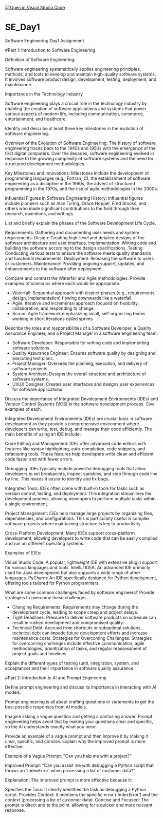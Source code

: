 [![Open in Visual Studio Code](https://classroom.github.com/assets/open-in-vscode-2e0aaae1b6195c2367325f4f02e2d04e9abb55f0b24a779b69b11b9e10269abc.svg)](https://classroom.github.com/online_ide?assignment_repo_id=15574624&assignment_repo_type=AssignmentRepo)
# SE_Day1
Software Engineering Day1 Assignment

#Part 1: Introduction to Software Engineering

Definition of Software Engineering:

Software engineering systematically applies engineering principles, methods, and tools to develop and maintain high-quality software systems. It involves software product design, development, testing, deployment, and maintenance.

Importance in the Technology Industry

Software engineering plays a crucial role in the technology industry by enabling the creation of software applications and systems that power various aspects of modern life, including communication, commerce, entertainment, and healthcare.


Identify and describe at least three key milestones in the evolution of software engineering.

Overview of the Evolution of Software Engineering: The history of software engineering traces back to the 1940s and 1950s with the emergence of the first digital computers. Over the decades, software engineering evolved in response to the growing complexity of software systems and the need for structured development methodologies.

Key Milestones and Innovations: Milestones include the development of programming languages (e.g., Fortran, C), the establishment of software engineering as a discipline in the 1960s, the advent of structured programming in the 1970s, and the rise of agile methodologies in the 2000s.

Influential Figures in Software Engineering History: Influential figures include pioneers such as Alan Turing, Grace Hopper, Fred Brooks, and others who made significant contributions to the field through their research, inventions, and writings.


List and briefly explain the phases of the Software Development Life Cycle.

 Requirements: Gathering and documenting user needs and
 system requirements.
Design: Creating high-level and detailed designs of the software architecture and user interface.
  Implementation: Writing code and building the software according to the design specifications.
   Testing: Conducting various tests to ensure the software meets quality standards and functional requirements.
   Deployment: Releasing the software to users or customers.
   Maintenance: Providing ongoing support, updates, and enhancements to the software after deployment.



Compare and contrast the Waterfall and Agile methodologies. Provide examples of scenarios where each would be appropriate.

  - Waterfall: Sequential approach with distinct phases (e.g., requirements, design, implementation) flowing downwards like a waterfall.
  - Agile: Iterative and incremental approach focused on flexibility, collaboration, and responding to change.
  - Scrum: Agile framework emphasizing small, self-organizing teams working in short iterations called sprints.


Describe the roles and responsibilities of a Software Developer, a Quality Assurance Engineer, and a Project Manager in a software engineering team.

  - Software Developer: Responsible for writing code and implementing software solutions.
  - Quality Assurance Engineer: Ensures software quality by designing and executing test plans.
  - Project Manager: Oversees the planning, execution, and delivery of software projects.
  - System Architect: Designs the overall structure and architecture of software systems.
  - UI/UX Designer: Creates user interfaces and designs user experiences for software applications.


Discuss the importance of Integrated Development Environments (IDEs) and Version Control Systems (VCS) in the software development process. Give examples of each.

Integrated Development Environments (IDEs) are crucial tools in software development as they provide a comprehensive environment where developers can write, test, debug, and manage their code efficiently. The main benefits of using an IDE include:

Code Editing and Management: IDEs offer advanced code editors with features like syntax highlighting, auto-completion, code snippets, and refactoring tools. These features help developers write clean and efficient code faster and with fewer errors.

Debugging: IDEs typically include powerful debugging tools that allow developers to set breakpoints, inspect variables, and step through code line by line. This makes it easier to identify and fix bugs.

Integrated Tools: IDEs often come with built-in tools for tasks such as version control, testing, and deployment. This integration streamlines the development process, allowing developers to perform multiple tasks within a single environment.

Project Management: IDEs help manage large projects by organizing files, dependencies, and configurations. This is particularly useful in complex software projects where maintaining structure is key to productivity.

Cross-Platform Development: Many IDEs support cross-platform development, allowing developers to write code that can be easily compiled and run on different operating systems.

Examples of IDEs:

Visual Studio Code: A popular, lightweight IDE with extensive plugin support for various languages and tools.
IntelliJ IDEA: An advanced IDE primarily used for Java development but also supports a wide range of other languages.
PyCharm: An IDE specifically designed for Python development, offering tools tailored for Python programmers.


What are some common challenges faced by software engineers? Provide strategies to overcome these challenges.

  - Changing Requirements: Requirements may change during the development cycle, leading to scope creep and project delays.
  - Tight Deadlines: Pressure to deliver software products on schedule can result in rushed development and compromised quality.
  - Technical Debt: Accrued from shortcuts or suboptimal solutions, technical debt can impede future development efforts and increase maintenance costs.
Strategies for Overcoming Challenges: Strategies for overcoming challenges include effective communication, agile methodologies, prioritization of tasks, and regular reassessment of project goals and timelines.


Explain the different types of testing (unit, integration, system, and acceptance) and their importance in software quality assurance.


#Part 2: Introduction to AI and Prompt Engineering


Define prompt engineering and discuss its importance in interacting with AI models.

Prompt engineering is all about crafting questions or statements to get the best possible responses from AI models.

Imagine asking a vague question and getting a confusing answer. 
Prompt engineering helps avoid that by making your questions clear and specific, so the AI understands exactly what you need.


Provide an example of a vague prompt and then improve it by making it clear, specific, and concise. Explain why the improved prompt is more effective.

Example of a Vague Prompt:
"Can you help me with a project?"

Improved Prompt:
"Can you assist me with debugging a Python script that throws an 'IndexError' when processing a list of customer data?"

Explanation:
The improved prompt is more effective because it:

Specifies the Task: It clearly identifies the task as debugging a Python script.
Provides Context: It mentions the specific error ('IndexError') and the context (processing a list of customer data).
Concise and Focused: The prompt is direct and to the point, allowing for a quicker and more relevant response.